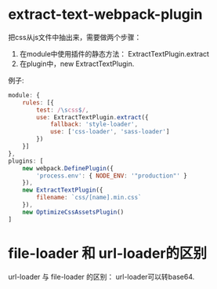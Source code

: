 # extract-text-webpack-plugin

把css从js文件中抽出来，需要做两个步骤：
1. 在module中使用插件的静态方法： ExtractTextPlugin.extract
2. 在plugin中，new ExtractTextPlugin.

例子:
```js
module: {
    rules: [{
        test: /\scss$/,
        use: ExtractTextPlugin.extract({
            fallback: 'style-loader',
            use: ['css-loader', 'sass-loader']
        })
    }]
},
plugins: [
    new webpack.DefinePlugin({
        'process.env': { NODE_ENV: '"production"' }
    }),
    new ExtractTextPlugin({
        filename: `css/[name].min.css`
    }),
    new OptimizeCssAssetsPlugin()
]

```

# file-loader 和 url-loader的区别





url-loader 与 file-loader 的区别：
url-loader可以转base64.